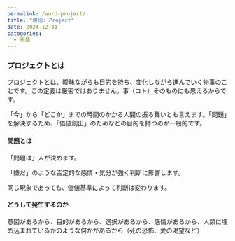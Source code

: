 ```yaml
---
permalink: /word-project/
title: "用語: Project"
date: 2024-12-31
categories:
  - 用語
---
```


<!-- * TOC
{:toc} -->

### プロジェクトとは

プロジェクトとは、曖昧ながらも目的を持ち、変化しながら進んでいく物事のことです。この定義は厳密ではありません。事（コト）そのものにも思えるからです。  

「今」から「どこか」までの時間のかかる人間の振る舞いとも言えます。「問題」を解決するため、「価値創出」のためなどの目的を持つのが一般的です。  

#### 問題とは

「問題は」人が決めます。  

「嫌だ」のような否定的な感情・気分が強く判断に影響します。

同じ現象であっても、価値基準によって判断は変わります。

#### どうして発生するのか

意図があるから、目的があるから、選択があるから、感情があるから、人類に埋め込まれているかのような何かがあるから（死の恐怖、愛の渇望など）  
